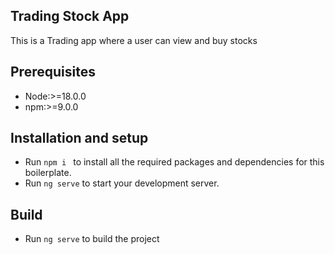 ## Trading Stock App

This is a Trading app where a user can view and buy stocks

## Prerequisites

-   Node:>=18.0.0
-   npm:>=9.0.0

## Installation and setup

-   Run `npm i ` to install all the required packages and dependencies for this boilerplate.
-   Run `ng serve` to start your development server.

## Build

-   Run `ng serve` to build the project 
